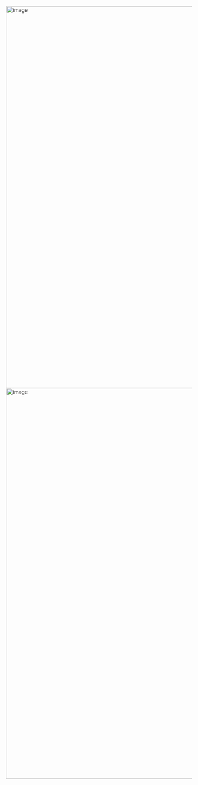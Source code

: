 
<img width="2572" height="1034" alt="image" src="https://github.com/user-attachments/assets/7bda95fe-cf01-4610-951b-d76dc85d861b" />

<img width="2696" height="1058" alt="image" src="https://github.com/user-attachments/assets/5b7ea495-0b6d-414c-9540-507cddd089e8" />
